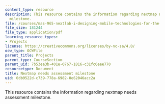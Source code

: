```yaml
---
content_type: resource
description: This resource contains the information regarding nextmap needs assessment
  milestone.
file: /courses/mas-965-nextlab-i-designing-mobile-technologies-for-the-next-billion-users-fall-2008/0db9522dc739778a69820e62046acc2a_MITMAS_965F08_nextmap_m2.pdf
file_size: 181244
file_type: application/pdf
learning_resource_types:
- Projects
license: https://creativecommons.org/licenses/by-nc-sa/4.0/
ocw_type: OCWFile
parent_title: Projects
parent_type: CourseSection
parent_uid: 7b53ea3b-401e-0767-1816-c31fc0eee770
resourcetype: Document
title: Nextmap needs assessment milestone
uid: 0db9522d-c739-778a-6982-0e62046acc2a
---
```

This resource contains the information regarding nextmap needs assessment milestone.
